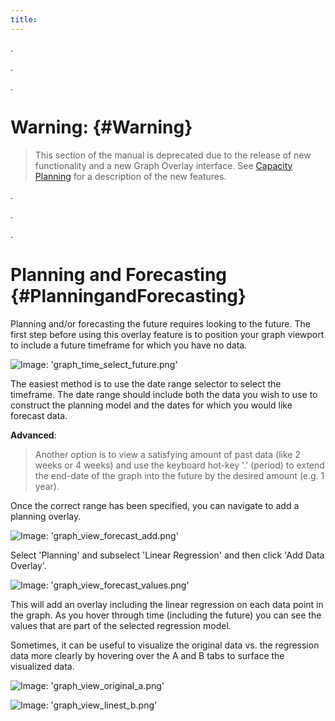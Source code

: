 ```yaml
---
title:
---
```


.

.

.

# Warning: {#Warning}
> This section of the manual is deprecated due to the release of new functionality and a new Graph Overlay interface. See [Capacity Planning](/Visualization/Graphs/View/Overlays/Analytics.md#CapacityPlanning) for a description of the new features.

.

.

.

# Planning and Forecasting {#PlanningandForecasting}
Planning and/or forecasting the future requires looking to the future.  The first step before using this overlay feature is to position your graph viewport to include a future timeframe for which you have no data.

![Image: 'graph_time_select_future.png'](/images/circonus/graph_time_select_future.png)

The easiest method is to use the date range selector to select the timeframe.  The date range should include both the data you wish to use to construct the planning model and the dates for which you would like forecast data.

**Advanced**:
> Another option is to view a satisfying amount of past data (like 2 weeks or 4 weeks) and use the keyboard hot-key '.' (period) to extend the end-date of the graph into the future by the desired amount (e.g. 1 year).

Once the correct range has been specified, you can navigate to add a planning overlay.

![Image: 'graph_view_forecast_add.png'](/images/circonus/graph_view_forecast_add.png)

Select 'Planning' and subselect 'Linear Regression' and then click 'Add Data Overlay'.

![Image: 'graph_view_forecast_values.png'](/images/circonus/graph_view_forecast_values.png)

This will add an overlay including the linear regression on each data point in the graph.  As you hover through time (including the future) you can see the values that are part of the selected regression model.

Sometimes, it can be useful to visualize the original data vs. the regression data more clearly by hovering over the A and B tabs to surface the visualized data.

![Image: 'graph_view_original_a.png'](/images/circonus/graph_view_original_a.png)

![Image: 'graph_view_linest_b.png'](/images/circonus/graph_view_linest_b.png)
